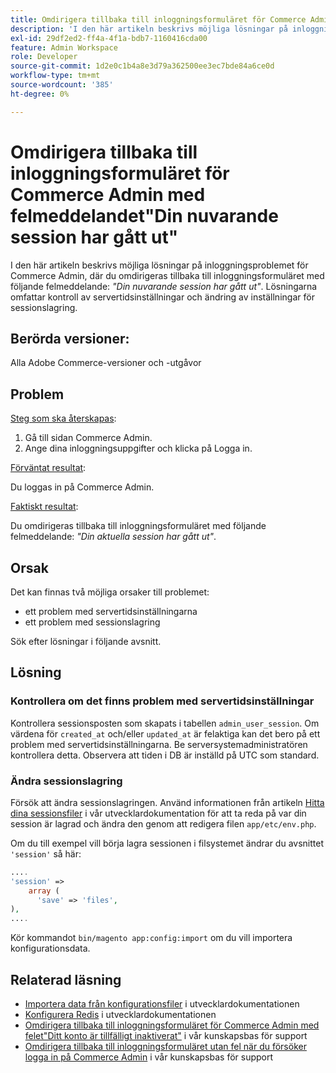 ```yaml
---
title: Omdirigera tillbaka till inloggningsformuläret för Commerce Admin med felmeddelandet"Din nuvarande session har gått ut"
description: 'I den här artikeln beskrivs möjliga lösningar på inloggningsproblemet för Commerce Admin, där du omdirigeras tillbaka till inloggningsformuläret med följande felmeddelande: *"Din nuvarande session har gått ut"*. Lösningarna omfattar kontroll av servertidsinställningar och ändring av inställningar för sessionslagring.'
exl-id: 29df2ed2-ff4a-4f1a-bdb7-1160416cda00
feature: Admin Workspace
role: Developer
source-git-commit: 1d2e0c1b4a8e3d79a362500ee3ec7bde84a6ce0d
workflow-type: tm+mt
source-wordcount: '385'
ht-degree: 0%

---
```


# Omdirigera tillbaka till inloggningsformuläret för Commerce Admin med felmeddelandet&quot;Din nuvarande session har gått ut&quot;

I den här artikeln beskrivs möjliga lösningar på inloggningsproblemet för Commerce Admin, där du omdirigeras tillbaka till inloggningsformuläret med följande felmeddelande: *&quot;Din nuvarande session har gått ut&quot;*. Lösningarna omfattar kontroll av servertidsinställningar och ändring av inställningar för sessionslagring.

## Berörda versioner:

Alla Adobe Commerce-versioner och -utgåvor

## Problem

<u>Steg som ska återskapas</u>:

1. Gå till sidan Commerce Admin.
1. Ange dina inloggningsuppgifter och klicka på Logga in.

<u>Förväntat resultat</u>:

Du loggas in på Commerce Admin.

<u>Faktiskt resultat</u>:

Du omdirigeras tillbaka till inloggningsformuläret med följande felmeddelande: *&quot;Din aktuella session har gått ut&quot;*.

## Orsak

Det kan finnas två möjliga orsaker till problemet:

* ett problem med servertidsinställningarna
* ett problem med sessionslagring

Sök efter lösningar i följande avsnitt.

## Lösning

### Kontrollera om det finns problem med servertidsinställningar

Kontrollera sessionsposten som skapats i tabellen `admin_user_session`. Om värdena för `created_at` och/eller `updated_at` är felaktiga kan det bero på ett problem med servertidsinställningarna. Be serversystemadministratören kontrollera detta. Observera att tiden i DB är inställd på UTC som standard.

### Ändra sessionslagring

Försök att ändra sessionslagringen. Använd informationen från artikeln [Hitta dina sessionsfiler](https://devdocs.magento.com/guides/v2.3/config-guide/sessions.html) i vår utvecklardokumentation för att ta reda på var din session är lagrad och ändra den genom att redigera filen `app/etc/env.php`.

Om du till exempel vill börja lagra sessionen i filsystemet ändrar du avsnittet `'session'` så här:

```php
....
'session' =>
    array (
      'save' => 'files',
),
....
```

Kör kommandot `bin/magento app:config:import` om du vill importera konfigurationsdata.


## Relaterad läsning

* [Importera data från konfigurationsfiler](https://devdocs.magento.com/guides/v2.3/config-guide/cli/config-cli-subcommands-config-mgmt-import.html) i utvecklardokumentationen
* [Konfigurera Redis](https://devdocs.magento.com/guides/v2.3/config-guide/redis/config-redis.html) i utvecklardokumentationen
* [Omdirigera tillbaka till inloggningsformuläret för Commerce Admin med felet&quot;Ditt konto är tillfälligt inaktiverat&quot;](/help/troubleshooting/miscellaneous/redirect-back-to-the-admin-login-form-with-your-account-is-temporarily-disabled-error.md) i vår kunskapsbas för support
* [Omdirigera tillbaka till inloggningsformuläret utan fel när du försöker logga in på Commerce Admin](/help/troubleshooting/miscellaneous/login-redirect-when-trying-to-login-to-magento-admin.md) i vår kunskapsbas för support
